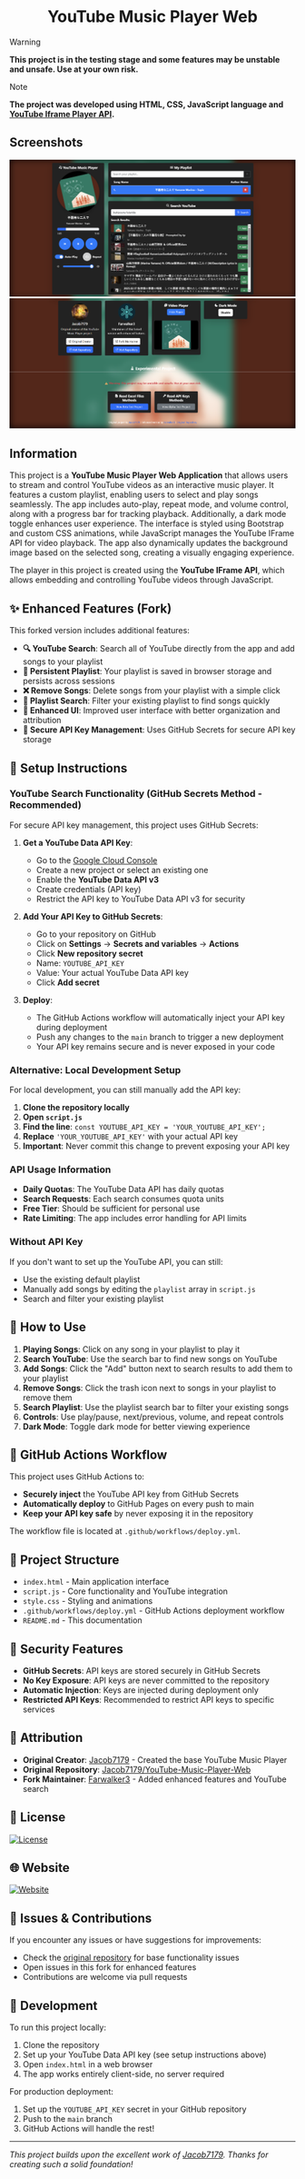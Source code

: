 <h1 align="center">YouTube Music Player Web</h1>

> [!WARNING]
> **This project is in the testing stage and some features may be unstable and unsafe. Use at your own risk.**

> [!NOTE]
> **The project was developed using HTML, CSS, JavaScript language and [YouTube Iframe Player API](https://developers.google.com/youtube/iframe_api_reference).**

## Screenshots
![Alt text](resource/image/1.png)
![Alt text](resource/image/2.png)

## Information

This project is a **YouTube Music Player Web Application** that allows users to stream and control YouTube videos as an interactive music player. It features a custom playlist, enabling users to select and play songs seamlessly. The app includes auto-play, repeat mode, and volume control, along with a progress bar for tracking playback. Additionally, a dark mode toggle enhances user experience. The interface is styled using Bootstrap and custom CSS animations, while JavaScript manages the YouTube IFrame API for video playback. The app also dynamically updates the background image based on the selected song, creating a visually engaging experience.

The player in this project is created using the **YouTube IFrame API**, which allows embedding and controlling YouTube videos through JavaScript.

## ✨ Enhanced Features (Fork)

This forked version includes additional features:

- **🔍 YouTube Search**: Search all of YouTube directly from the app and add songs to your playlist
- **💾 Persistent Playlist**: Your playlist is saved in browser storage and persists across sessions
- **❌ Remove Songs**: Delete songs from your playlist with a simple click
- **🔎 Playlist Search**: Filter your existing playlist to find songs quickly
- **🎨 Enhanced UI**: Improved user interface with better organization and attribution
- **🔐 Secure API Key Management**: Uses GitHub Secrets for secure API key storage

## 🚀 Setup Instructions

### YouTube Search Functionality (GitHub Secrets Method - Recommended)

For secure API key management, this project uses GitHub Secrets:

1. **Get a YouTube Data API Key**:
   - Go to the [Google Cloud Console](https://console.cloud.google.com/)
   - Create a new project or select an existing one
   - Enable the **YouTube Data API v3**
   - Create credentials (API key)
   - Restrict the API key to YouTube Data API v3 for security

2. **Add Your API Key to GitHub Secrets**:
   - Go to your repository on GitHub
   - Click on **Settings** → **Secrets and variables** → **Actions**
   - Click **New repository secret**
   - Name: `YOUTUBE_API_KEY`
   - Value: Your actual YouTube Data API key
   - Click **Add secret**

3. **Deploy**:
   - The GitHub Actions workflow will automatically inject your API key during deployment
   - Push any changes to the `main` branch to trigger a new deployment
   - Your API key remains secure and is never exposed in your code

### Alternative: Local Development Setup

For local development, you can still manually add the API key:

1. **Clone the repository locally**
2. **Open `script.js`**
3. **Find the line**: `const YOUTUBE_API_KEY = 'YOUR_YOUTUBE_API_KEY';`
4. **Replace** `'YOUR_YOUTUBE_API_KEY'` with your actual API key
5. **Important**: Never commit this change to prevent exposing your API key

### API Usage Information

- **Daily Quotas**: The YouTube Data API has daily quotas
- **Search Requests**: Each search consumes quota units
- **Free Tier**: Should be sufficient for personal use
- **Rate Limiting**: The app includes error handling for API limits

### Without API Key

If you don't want to set up the YouTube API, you can still:
- Use the existing default playlist
- Manually add songs by editing the `playlist` array in `script.js`
- Search and filter your existing playlist

## 🎵 How to Use

1. **Playing Songs**: Click on any song in your playlist to play it
2. **Search YouTube**: Use the search bar to find new songs on YouTube
3. **Add Songs**: Click the "Add" button next to search results to add them to your playlist
4. **Remove Songs**: Click the trash icon next to songs in your playlist to remove them
5. **Search Playlist**: Use the playlist search bar to filter your existing songs
6. **Controls**: Use play/pause, next/previous, volume, and repeat controls
7. **Dark Mode**: Toggle dark mode for better viewing experience

## 🔧 GitHub Actions Workflow

This project uses GitHub Actions to:
- **Securely inject** the YouTube API key from GitHub Secrets
- **Automatically deploy** to GitHub Pages on every push to main
- **Keep your API key safe** by never exposing it in the repository

The workflow file is located at `.github/workflows/deploy.yml`.

## 📁 Project Structure

- `index.html` - Main application interface
- `script.js` - Core functionality and YouTube integration
- `style.css` - Styling and animations
- `.github/workflows/deploy.yml` - GitHub Actions deployment workflow
- `README.md` - This documentation

## 🔐 Security Features

- **GitHub Secrets**: API keys are stored securely in GitHub Secrets
- **No Key Exposure**: API keys are never committed to the repository
- **Automatic Injection**: Keys are injected during deployment only
- **Restricted API Keys**: Recommended to restrict API keys to specific services

## 🤝 Attribution

- **Original Creator**: [Jacob7179](https://github.com/Jacob7179) - Created the base YouTube Music Player
- **Original Repository**: [Jacob7179/YouTube-Music-Player-Web](https://github.com/Jacob7179/YouTube-Music-Player-Web)
- **Fork Maintainer**: [Farwalker3](https://github.com/Farwalker3) - Added enhanced features and YouTube search

## 📄 License

[![License](https://img.shields.io/github/license/Jacob7179/YouTube-Music-Player-Web?logo=github&style=for-the-badge)](LICENSE)

## 🌐 Website
[![Website](https://img.shields.io/badge/Website-Visit-blue?style=for-the-badge&logo=internet-explorer)](https://jacob7179.github.io/YouTube-Music-Player-Web/)

## 🐛 Issues & Contributions

If you encounter any issues or have suggestions for improvements:
- Check the [original repository](https://github.com/Jacob7179/YouTube-Music-Player-Web) for base functionality issues
- Open issues in this fork for enhanced features
- Contributions are welcome via pull requests

## 🔧 Development

To run this project locally:
1. Clone the repository
2. Set up your YouTube Data API key (see setup instructions above)
3. Open `index.html` in a web browser
4. The app works entirely client-side, no server required

For production deployment:
1. Set up the `YOUTUBE_API_KEY` secret in your GitHub repository
2. Push to the `main` branch
3. GitHub Actions will handle the rest!

---

*This project builds upon the excellent work of [Jacob7179](https://github.com/Jacob7179). Thanks for creating such a solid foundation!*